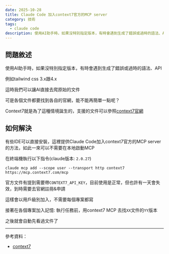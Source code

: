 ```yaml
---
date: 2025-10-28
title: Claude Code 加入context7官方的MCP server
category: 技術
tags:
  - claude code
description: 使用AI助手時，如果沒特別指定版本，有時會遇到生成了錯誤或過時的語法、API。提供Claude Code加入context7官方的MCP server的方法。
---
```


## 問題敘述

使用AI助手時，如果沒特別指定版本，有時會遇到生成了錯誤或過時的語法、API

例如tailwind css 3.x跟4.x

這時我們可以讓AI直接去爬原始的文件

可是各個文件都要找到各自的官網，能不能再簡單一點呢？

Context7就是為了這種情境誕生的，支援的文件可以參照[context7官網](https://context7.com/)

## 如何解決

有些IDE可以直接安裝，這裡提供Claude Code加入context7官方的MCP server的方法，如此一來可以不需要在本地啟動MCP

在終端機執行以下指令(claude版本: `2.0.27`)

`claude mcp add --scope user --transport http context7 https://mcp.context7.com/mcp`

官方文件有提到需要帶`CONTEXT7_API_KEY`，目前使用是正常，但也許有一天會失效，到時需要去官網註冊&申請

這樣會以用戶級別加入，不需要每個專案都寫

接著在各個專案加入記憶: 執行任務前，用context7 MCP 去找`XX`文件的`YY`版本

之後就會自動先看過文件了

---

參考資料：

- [context7](https://context7.com/)
